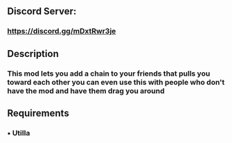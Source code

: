 ## Discord Server: 
### https://discord.gg/mDxtRwr3je

## Description
### This mod lets you add a chain to your friends that pulls you toward each other you can even use this with people who don't have the mod and have them drag you around

## Requirements
### • Utilla
